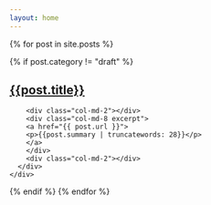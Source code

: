 ```yaml
---
layout: home
---
```




{% for post in site.posts %}
  <div class="row post-summary">
    {% if post.category != "draft" %}
      <div class="container">
        <div class="col-md-12 title">
          <a href="{{ post.url }}">
          <h2 data-date="{{post.date | date: "%b %-d '%y"}}">
            {{post.title}}
          </h2>
          </a>  
        </div>

        <div class="col-md-2"></div>
        <div class="col-md-8 excerpt">
        <a href="{{ post.url }}">
        <p>{{post.summary | truncatewords: 28}}</p>
        </a>
        </div>
        <div class="col-md-2"></div>
      </div>
    </div>
  {% endif %}
{% endfor %}

